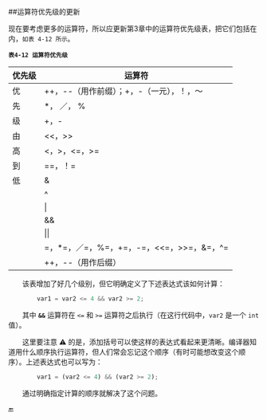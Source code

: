##运算符优先级的更新

现在要考虑更多的运算符，所以应更新第3章中的运算符优先级表，把它们包括在内，`如表 4-12 所示`。

**`表4-12 运算符优先级`**

| 优先级 | 运算符 |
|-|-|
| 优 | ++，--（用作前缀）；+，-（一元），！，～ |
| 先 | *， ／， % |
| 级 | +，- |
| 由 | <<，>> |
| 高 | <，>，<=，>= |
| 到 | ==，！= |
| 低 | & |
|| ^ |
|| \| |
|| && |
|| \|\| |
|| =，*=，／=，%=，+=，-=，<<=，>>=，&=，^= |
|| ++，--（用作后缀） |


&emsp;&emsp;该表增加了好几个级别，但它明确定义了下述表达式该如何计算：

```javascript
        var1 = var2 <= 4 && var2 >= 2;
```

&emsp;&emsp;其中 **`&&`** 运算符在 `<=` 和 `>=` 运算符之后执行（在这行代码中，`var2` 是一个 `int` 值）。

&emsp;&emsp;这里要注意 ⚠️ 的是，添加括号可以使这样的表达式看起来更清晰。编译器知道用什么顺序执行运算符，但人们常会忘记这个顺序（有时可能想改变这个顺序）。上述表达式也可以写为：

```javascript
        var1 = (var2 <= 4) && (var2 >= 2);
```

&emsp;&emsp;通过明确指定计算的顺序就解决了这个问题。




🔚